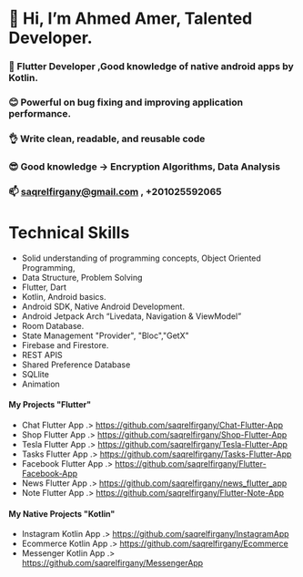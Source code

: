 #  👋 Hi, I’m Ahmed Amer, Talented Developer.
### 👀 Flutter Developer ,Good knowledge of native android apps by Kotlin.
### 😊 Powerful on bug fixing and improving application performance.
### 👌 Write clean, readable, and reusable code
### 😎 Good knowledge ->  Encryption Algorithms, Data Analysis
### 📫 saqrelfirgany@gmail.com , +201025592065
 
# Technical Skills

- Solid understanding of programming concepts, Object Oriented Programming,
- Data Structure, Problem Solving
- Flutter, Dart
- Kotlin, Android basics.
- Android SDK, Native Android Development.
- Android Jetpack Arch “Livedata, Navigation & ViewModel”
- Room Database.
- State Management "Provider", "Bloc","GetX"
- Firebase and Firestore.
- REST APIS
- Shared Preference Database
- SQLlite
- Animation


#### My Projects "Flutter"

- Chat Flutter App .> https://github.com/saqrelfirgany/Chat-Flutter-App
- Shop Flutter App .> https://github.com/saqrelfirgany/Shop-Flutter-App
- Tesla Flutter App .> https://github.com/saqrelfirgany/Tesla-Flutter-App
- Tasks Flutter App .> https://github.com/saqrelfirgany/Tasks-Flutter-App
- Facebook Flutter App .> https://github.com/saqrelfirgany/Flutter-Facebook-App
- News Flutter App .> https://github.com/saqrelfirgany/news_flutter_app
- Note Flutter App .> https://github.com/saqrelfirgany/Flutter-Note-App



#### My Native Projects "Kotlin"

- Instagram Kotlin App .> https://github.com/saqrelfirgany/InstagramApp
- Ecommerce Kotlin App .> https://github.com/saqrelfirgany/Ecommerce
- Messenger Kotlin App .> https://github.com/saqrelfirgany/MessengerApp
